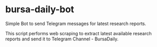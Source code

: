 # bursa-daily-bot

Simple Bot to send Telegram messages for latest research reports.

This script performs web scraping to extract latest available research reports and send it to Telegram Channel - BursaDaily.
